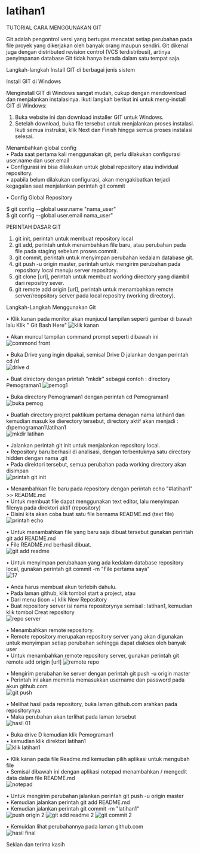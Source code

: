# latihan1

TUTORIAL CARA MENGGUNAKAN GIT

Git adalah pengontrol versi yang bertugas mencatat setiap perubahan pada file proyek yang dikerjakan oleh banyak orang maupun sendiri. Git dikenal juga dengan distributed revision control (VCS terdistribusi), artinya penyimpanan database Git tidak hanya berada dalam satu tempat saja.

Langkah-langkah Install GIT di berbagai jenis sistem

Install GIT di Windows

Menginstall GIT di Windows sangat mudah, cukup dengan mendownload dan menjalankan instalasinya. Ikuti langkah berikut ini untuk meng-install GIT di Windows:

1. Buka website ini dan download installer GIT untuk Windows.
2. Setelah download, buka file tersebut untuk menjalankan proses instalasi. Ikuti semua instruksi, klik Next dan Finish hingga semua  proses instalasi selesai.

Menambahkan global config                                                                               
• Pada saat pertama kali menggunakan git, perlu dilakukan configurasi user.name dan user.email                   
• Configurasi ini bisa dilakukan untuk global repository atau individual repository.                                 
• apabila belum dilakukan configurasi, akan mengakibatkan terjadi kegagalan saat menjalankan perintah git commit                

• Config Global Repository                                                                                     

$ git config --global uesr.name "nama_user"                                                                
$ git config --global user.email nama_user"


PERINTAH DASAR GIT

1. git init, perintah untuk membuat repository local
2. git add, perintah untuk menambahkan file baru, atau perubahan pada file pada staging sebelum proses commit.
3. git commit, perintah untuk menyimpan perubahan kedalam database git.
4. git push -u origin master, perintah untuk mengirim perubahan pada repository local menuju server repository.
5. git clone [url], perintah untuk membuat working directory yang diambil dari repositry sever.
6. git remote add origin [url], perintah untuk menambahkan remote server/reopsitory server pada local repositry (working directory).


Langkah-Langkah Menggunakan Git

• Klik kanan pada monitor akan munjucul tampilan seperti gambar di bawah lalu Klik " Git Bash Here"
![klik kanan](https://user-images.githubusercontent.com/46584235/51678735-af59b180-200f-11e9-86f2-377378e3ddbd.jpeg)

• Akan muncul tampilan command prompt seperti dibawah ini                                     
![commond front](https://user-images.githubusercontent.com/46584235/51678746-b7195600-200f-11e9-908c-050b95711a54.jpeg)

• Buka Drive yang ingin dipakai, semisal Drive D  jalankan dengan perintah cd /d                       
![drive d](https://user-images.githubusercontent.com/46584235/51678761-c1d3eb00-200f-11e9-8a81-0dd9ed5e7429.jpeg)

• Buat directory dengan printah "mkdir" sebagai contoh : directory Pemograman1 
![pemog1](https://user-images.githubusercontent.com/46584235/51678781-d31cf780-200f-11e9-824b-7e3b9a389506.jpeg)

• Buka directory Pemograman1 dengan perintah cd Pemograman1                            
![buka pemog](https://user-images.githubusercontent.com/46584235/51678794-db753280-200f-11e9-9f2d-ede68e191ddd.jpeg)

• Buatlah directory projrct paktikum pertama denagan nama latihan1 dan kemudian masuk ke dierectory tersebut, directory aktif akan         menjadi : d\pemograman1\latihan1                      
![mkdir latihan](https://user-images.githubusercontent.com/46584235/51678808-e203aa00-200f-11e9-8f02-088734603990.jpeg)

• Jalankan perintah git init untuk menjalankan repository local.                                                                         
• Repository baru berhasil di analisasi, dengan terbentuknya satu directory hidden dengan nama .git                                     
• Pada direktori tersebut, semua perubahan pada working directory akan disimpan                                         
![printah git init](https://user-images.githubusercontent.com/46584235/51678876-ff387880-200f-11e9-9655-fd106724468f.jpeg)

• Menambahkan file baru pada repository dengan perintah echo "#latihan1" >> README.md                                             
• Untuk membuat file dapat menggunakan text editor, lalu menyimpan filenya pada direktori aktif (repository)                       
• Disini kita akan coba buat satu file bernama README.md (text file)                                       
![printah echo](https://user-images.githubusercontent.com/46584235/51678856-f47de380-200f-11e9-9479-df02b09770bc.jpeg)

• Untuk menambahkan file yang baru saja dibuat tersebut gunakan perintah git add README.md                           
• File README.md berhasil dibuat.                                    
![git add readme](https://user-images.githubusercontent.com/46584235/51678898-0cedfe00-2010-11e9-8e36-fe43769a7a7e.jpeg)

• Untuk menyimpan perubahaan yang ada kedalam database repository local, gunakan perintah git commit -m "File pertama saya"     
![17](https://user-images.githubusercontent.com/46584235/51680875-8f2cf100-2015-11e9-8b74-aac226788a78.jpeg)

• Anda harus membuat akun terlebih dahulu.                 
• Pada laman github, klik tombol start a project, atau                                                
• Dari menu (icon +) klik New Repository                                           
• Buat repository server isi nama repositorynya semisal : latihan1, kemudian klik tombol Creat repository                         
![repo server](https://user-images.githubusercontent.com/46584235/51678919-1a0aed00-2010-11e9-803f-b7c639ad2925.jpeg)

• Menambahkan remote repository.                                                                                           
• Remote repository merupakan repository server yang akan digunakan untuk menyimpan setiap perubahan sehingga dapat diakses oleh banyak   user                                                           
• Untuk menambahkan remote repository server, gunakan perintah git remote add origin [url]
![remote repo](https://user-images.githubusercontent.com/46584235/51678946-298a3600-2010-11e9-8f32-de6c7dd3c61c.jpeg)

• Mengirim perubahan ke server dengan perintah git push -u origin master                                      
• Perintah ini akan meminta memasukkan username dan password pada akun github.com                          
![git push](https://user-images.githubusercontent.com/46584235/51678958-3149da80-2010-11e9-8bbc-5737a16d1f7e.jpeg)

• Melihat hasil pada repository, buka laman github.com arahkan pada repositorynya.                                                      
• Maka perubahan akan terlihat pada laman tersebut                                  
![hasil 01](https://user-images.githubusercontent.com/46584235/51678981-3f97f680-2010-11e9-99c1-b5199fe5d0a8.jpeg)

• Buka drive D kemudian klik Pemograman1                                
• kemudian klik direktori latihan1                                                                          
![klik latihan1](https://user-images.githubusercontent.com/46584235/51680812-5a209e80-2015-11e9-915e-26f8aaa380d8.jpeg)

• Klik kanan pada file Readme.md kemudian pilih aplikasi untuk mengubah file                                      
• Semisal dibawah ini dengan aplikasi notepad menambahkan / mengedit data dalam file README.md                                                  
![notepad](https://user-images.githubusercontent.com/46584235/51679023-60604c00-2010-11e9-8b79-617805ea0c72.jpg)

• Untuk mengirim perubahan jalankan perintah git push -u origin master                                                    
• Kemudian jalankan perintah git add README.md                                                                
• Kemudian jalankan perintah git commit -m "latihan1"                                                                  
![push origin 2](https://user-images.githubusercontent.com/46584235/51679040-6eae6800-2010-11e9-834c-6773b7f17200.jpg)
![git add readme 2](https://user-images.githubusercontent.com/46584235/51679053-753cdf80-2010-11e9-9f76-36e4ac970623.jpg)
![git commit 2](https://user-images.githubusercontent.com/46584235/51679070-7e2db100-2010-11e9-8bd4-fd927dc185c3.jpg)

• Kemuidan lihat perubahannya pada laman github.com                                              
![hasil final](https://user-images.githubusercontent.com/46584235/51679084-85ed5580-2010-11e9-9caf-4fe414e97cf8.jpg)

 Sekian dan terima kasih 
